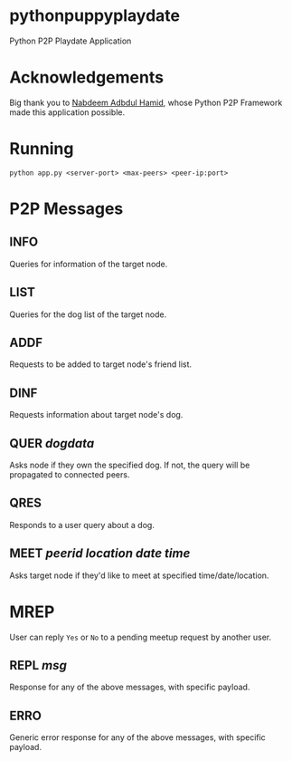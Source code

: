# pythonpuppyplaydate
Python P2P Playdate Application

# Acknowledgements
Big thank you to [Nabdeem Adbdul Hamid](http://cs.berry.edu/~nhamid/p2p/index.html), whose Python P2P Framework made this application possible.

# Running
`python app.py <server-port> <max-peers> <peer-ip:port>`

# P2P Messages

## INFO
Queries for information of the target node.

## LIST
Queries for the dog list of the target node.

## ADDF
Requests to be added to target node's friend list.

## DINF
Requests information about target node's dog.

## QUER *dogdata*
Asks node if they own the specified dog. If not, the query will be propagated to
connected peers.

## QRES
Responds to a user query about a dog.

## MEET *peerid* *location* *date* *time*
Asks target node if they'd like to meet at specified time/date/location.

# MREP
User can reply `Yes` or `No` to a pending meetup request by another user.

## REPL *msg*
Response for any of the above messages, with specific payload.

## ERRO
Generic error response for any of the above messages, with specific payload.
